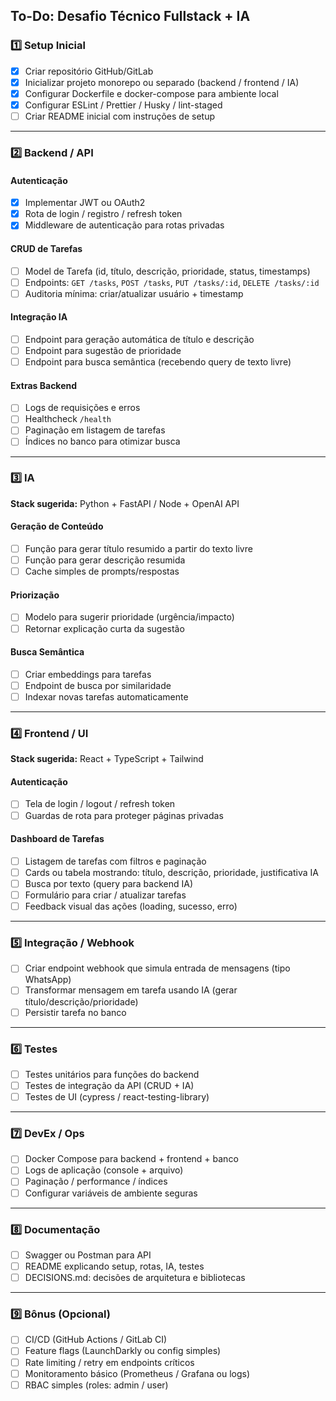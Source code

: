 
## **To-Do: Desafio Técnico Fullstack + IA**

### **1️⃣ Setup Inicial**

* [X] Criar repositório GitHub/GitLab
* [X] Inicializar projeto monorepo ou separado (backend / frontend / IA)
* [X] Configurar Dockerfile e docker-compose para ambiente local
* [X] Configurar ESLint / Prettier / Husky / lint-staged
* [ ] Criar README inicial com instruções de setup

---

### **2️⃣ Backend / API**

#### Autenticação

* [X] Implementar JWT ou OAuth2
* [X] Rota de login / registro / refresh token
* [X] Middleware de autenticação para rotas privadas

#### CRUD de Tarefas

* [ ] Model de Tarefa (id, título, descrição, prioridade, status, timestamps)
* [ ] Endpoints: `GET /tasks`, `POST /tasks`, `PUT /tasks/:id`, `DELETE /tasks/:id`
* [ ] Auditoria mínima: criar/atualizar usuário + timestamp

#### Integração IA

* [ ] Endpoint para geração automática de título e descrição
* [ ] Endpoint para sugestão de prioridade
* [ ] Endpoint para busca semântica (recebendo query de texto livre)

#### Extras Backend

* [ ] Logs de requisições e erros
* [ ] Healthcheck `/health`
* [ ] Paginação em listagem de tarefas
* [ ] Índices no banco para otimizar busca

---

### **3️⃣ IA**

**Stack sugerida:** Python + FastAPI / Node + OpenAI API

#### Geração de Conteúdo

* [ ] Função para gerar título resumido a partir do texto livre
* [ ] Função para gerar descrição resumida
* [ ] Cache simples de prompts/respostas

#### Priorização

* [ ] Modelo para sugerir prioridade (urgência/impacto)
* [ ] Retornar explicação curta da sugestão

#### Busca Semântica

* [ ] Criar embeddings para tarefas
* [ ] Endpoint de busca por similaridade
* [ ] Indexar novas tarefas automaticamente

---

### **4️⃣ Frontend / UI**

**Stack sugerida:** React + TypeScript + Tailwind

#### Autenticação

* [ ] Tela de login / logout / refresh token
* [ ] Guardas de rota para proteger páginas privadas

#### Dashboard de Tarefas

* [ ] Listagem de tarefas com filtros e paginação
* [ ] Cards ou tabela mostrando: título, descrição, prioridade, justificativa IA
* [ ] Busca por texto (query para backend IA)
* [ ] Formulário para criar / atualizar tarefas
* [ ] Feedback visual das ações (loading, sucesso, erro)

---

### **5️⃣ Integração / Webhook**

* [ ] Criar endpoint webhook que simula entrada de mensagens (tipo WhatsApp)
* [ ] Transformar mensagem em tarefa usando IA (gerar título/descrição/prioridade)
* [ ] Persistir tarefa no banco

---

### **6️⃣ Testes**

* [ ] Testes unitários para funções do backend
* [ ] Testes de integração da API (CRUD + IA)
* [ ] Testes de UI (cypress / react-testing-library)

---

### **7️⃣ DevEx / Ops**

* [ ] Docker Compose para backend + frontend + banco
* [ ] Logs de aplicação (console + arquivo)
* [ ] Paginação / performance / índices
* [ ] Configurar variáveis de ambiente seguras

---

### **8️⃣ Documentação**

* [ ] Swagger ou Postman para API
* [ ] README explicando setup, rotas, IA, testes
* [ ] DECISIONS.md: decisões de arquitetura e bibliotecas

---

### **9️⃣ Bônus (Opcional)**

* [ ] CI/CD (GitHub Actions / GitLab CI)
* [ ] Feature flags (LaunchDarkly ou config simples)
* [ ] Rate limiting / retry em endpoints críticos
* [ ] Monitoramento básico (Prometheus / Grafana ou logs)
* [ ] RBAC simples (roles: admin / user)
